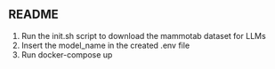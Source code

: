 ## README

1. Run the init.sh script to download the mammotab dataset for LLMs
2. Insert the model_name in the created .env file
3. Run docker-compose up
